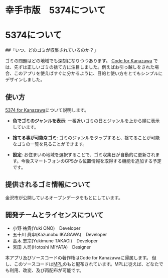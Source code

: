 # 幸手市版　5374について



# 5374について

##「いつ、どのゴミが収集されているのか？」

ゴミの問題はどの地域でも深刻になりつつあります。
 [Code for Kanazawa](http://codeforkanazawa.org/)
では、先ずは正しいゴミの捨て方に注目しました。例えばお引っ越しをされた場合、このアプリを使えばすぐに分かるように、目的と使い方をとてもシンプルにデザインしました。

## 使い方

[5374 for Kanazawa](http://kanazawa.5374.jp/ )について説明します。

* **色でゴミのジャンルを表示**: 一番近いゴミの日とジャンルを上から順に表示しています。

* **捨てる事が可能なゴミ**: ゴミのジャンルをタップすると、捨てることが可能なゴミの一覧を見ることができます。

* **設定**: お住まいの地域を選択することで、ゴミ収集日が自動的に更新されます。今後スマートフォンのGPSから位置情報を取得する機能を追加する予定です。


## 提供されるゴミ情報について
金沢市が公開しているオープンデータをもとにしています。


## 開発チームとライセンスについて
- 小野 祐貴(Yuki ONO)　Developer
- 五十川 員申(Kazunobu IKAGAWA)　Developer
- 高木 志宗(Yukimune TAKAGI)　Developer
- 宮田 人司(Hotoshi MIYATA)　Designer

本アプリ及びソースコードの著作権はCode for Kanazawaに帰属します。
但し、このソースコードは[MPL](http://www.mozilla.org/MPL/2.0/)のもと配布されています。MPLに従えば、どなたでも利用、改変、及び再配布が可能です。
